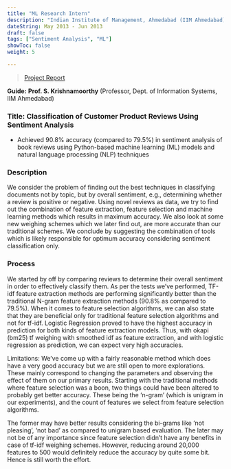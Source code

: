 ```yaml
---
title: "ML Research Intern"
description: "Indian Institute of Management, Ahmedabad (IIM Ahmedabad), India"
dateString: May 2013 - Jun 2013
draft: false
tags: ["Sentiment Analysis", "ML"]
showToc: false
weight: 5

--- 
```

> [Project Report](https://shaimak.github.io/experience/iima/iima-report.pdf)

**Guide:** **Prof. S. Krishnamoorthy** (Professor, Dept. of Information Systems, IIM Ahmedabad)

### Title: Classification of Customer Product Reviews Using Sentiment Analysis

- Achieved 90.8% accuracy (compared to 79.5%) in sentiment analysis of book reviews using Python-based machine learning (ML) models and natural language processing (NLP) techniques


### Description

We consider the problem of finding out the best techniques in classifying documents not by topic, but by overall sentiment, e.g., determining whether a review is positive or negative. Using novel reviews as data, we try to find out the combination of feature extraction, feature selection and machine learning methods which results in maximum accuracy. We also look at some new weighing schemes which we later find out, are more accurate than our traditional schemes. We conclude by suggesting the combination of tools which is likely responsible for optimum accuracy considering sentiment classification only.

### Process
We started by off by comparing reviews to determine their overall sentiment in order to effectively classify them. As per the tests we’ve performed, TF-idf feature extraction methods are performing significantly better than the traditional N-gram feature extraction methods (90.8% as compared to 79.5%). When it comes to feature selection algorithms, we can also state that they are beneficial only for traditional feature selection algorithms and not for tf-idf. Logistic Regression proved to have the highest accuracy in prediction for both kinds of feature extraction models. Thus, with okapi (bm25) tf weighing with smoothed idf as feature extraction, and with logistic regression as prediction, we can expect very high accuracies.

Limitations: We’ve come up with a fairly reasonable method which does have a very good accuracy but we are still open to more explorations. These mainly correspond to changing the
parameters and observing the effect of them on our primary results. Starting with the traditional methods where feature selection was a boon, two things could have been altered to probably get better accuracy. These being the ‘n-gram’ (which is unigram in our experiments), and the count of features we select from feature selection algorithms. 

The former may have better results considering the bi-grams like ‘not pleasing’, ‘not bad’
as compared to unigram based evaluation. The later may not be of any importance since feature
selection didn’t have any benefits in case of tf-idf weighing schemes. However, reducing around
20,000 features to 500 would definitely reduce the accuracy by quite some bit. Hence is still worth
the effort.
